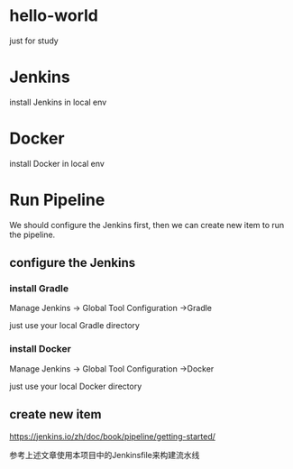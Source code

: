 
# hello-world
just for study

# Jenkins
install Jenkins in local env

# Docker
install Docker in local env

# Run Pipeline
We should configure the Jenkins first, then we can create new item to run the pipeline.

## configure the Jenkins
### install Gradle
Manage Jenkins -> Global Tool Configuration ->Gradle

just use your local Gradle directory
    
### install Docker
Manage Jenkins -> Global Tool Configuration ->Docker

just use your local Docker directory

## create new item
https://jenkins.io/zh/doc/book/pipeline/getting-started/

参考上述文章使用本项目中的Jenkinsfile来构建流水线
